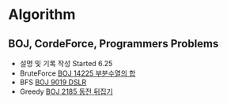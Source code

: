 # Algorithm
## BOJ, CordeForce, Programmers Problems
* 설명 및 기록 작성 Started 6.25  
* BruteForce [BOJ 14225 부분수열의 합](https://github.com/minchjung/Algorithm/wiki/BruteForce-or-Reclusive)
* BFS  [BOJ 9019 DSLR ](https://github.com/minchjung/Algorithm/wiki/BFS)
* Greedy [BOJ 2185 동전 뒤집기](https://github.com/minchjung/Algorithm/wiki/Greedy)

